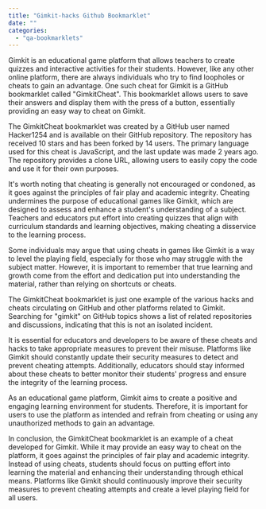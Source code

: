```yaml
---
title: "Gimkit-hacks Github Bookmarklet"
date: ""
categories: 
  - "qa-bookmarklets"
---
```


Gimkit is an educational game platform that allows teachers to create quizzes and interactive activities for their students. However, like any other online platform, there are always individuals who try to find loopholes or cheats to gain an advantage. One such cheat for Gimkit is a GitHub bookmarklet called "GimkitCheat". This bookmarklet allows users to save their answers and display them with the press of a button, essentially providing an easy way to cheat on Gimkit.

The GimkitCheat bookmarklet was created by a GitHub user named Hacker1254 and is available on their GitHub repository. The repository has received 10 stars and has been forked by 14 users. The primary language used for this cheat is JavaScript, and the last update was made 2 years ago. The repository provides a clone URL, allowing users to easily copy the code and use it for their own purposes.

It's worth noting that cheating is generally not encouraged or condoned, as it goes against the principles of fair play and academic integrity. Cheating undermines the purpose of educational games like Gimkit, which are designed to assess and enhance a student's understanding of a subject. Teachers and educators put effort into creating quizzes that align with curriculum standards and learning objectives, making cheating a disservice to the learning process.

Some individuals may argue that using cheats in games like Gimkit is a way to level the playing field, especially for those who may struggle with the subject matter. However, it is important to remember that true learning and growth come from the effort and dedication put into understanding the material, rather than relying on shortcuts or cheats.

The GimkitCheat bookmarklet is just one example of the various hacks and cheats circulating on GitHub and other platforms related to Gimkit. Searching for "gimkit" on GitHub topics shows a list of related repositories and discussions, indicating that this is not an isolated incident.

It is essential for educators and developers to be aware of these cheats and hacks to take appropriate measures to prevent their misuse. Platforms like Gimkit should constantly update their security measures to detect and prevent cheating attempts. Additionally, educators should stay informed about these cheats to better monitor their students' progress and ensure the integrity of the learning process.

As an educational game platform, Gimkit aims to create a positive and engaging learning environment for students. Therefore, it is important for users to use the platform as intended and refrain from cheating or using any unauthorized methods to gain an advantage.

In conclusion, the GimkitCheat bookmarklet is an example of a cheat developed for Gimkit. While it may provide an easy way to cheat on the platform, it goes against the principles of fair play and academic integrity. Instead of using cheats, students should focus on putting effort into learning the material and enhancing their understanding through ethical means. Platforms like Gimkit should continuously improve their security measures to prevent cheating attempts and create a level playing field for all users.
